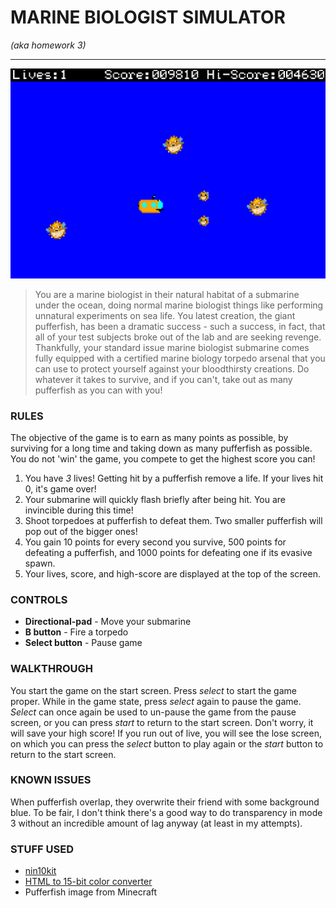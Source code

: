 # MARINE BIOLOGIST SIMULATOR
*(aka homework 3)*
___
![the game in action](demo.png)
>You are a marine biologist in their natural habitat of a submarine under the
ocean, doing normal marine biologist things like performing unnatural
experiments on sea life. You latest creation, the giant pufferfish, has been
a dramatic success - such a success, in fact, that all of your test subjects
broke out of the lab and are seeking revenge. Thankfully, your standard issue
marine biologist submarine comes fully equipped with a certified marine
biology torpedo arsenal that you can use to protect yourself against your
bloodthirsty creations. Do whatever it takes to survive, and if you can't,
take out as many pufferfish as you can with you!

### RULES
The objective of the game is to earn as many points as possible, by surviving
for a long time and taking down as many pufferfish as possible. You do not 'win'
the game, you compete to get the highest score you can!
1. You have *3* lives! Getting hit by a pufferfish remove a life. If your lives
hit 0, it's game over!
2. Your submarine will quickly flash briefly after being hit. You are invincible
during this time!
3. Shoot torpedoes at pufferfish to defeat them. Two smaller pufferfish will
pop out of the bigger ones!
4. You gain 10 points for every second you survive, 500 points for defeating
a pufferfish, and 1000 points for defeating one if its evasive spawn.
5. Your lives, score, and high-score are displayed at the top of the screen.

### CONTROLS
- **Directional-pad** - Move your submarine
- **B button** - Fire a torpedo
- **Select button** - Pause game

### WALKTHROUGH
You start the game on the start screen. Press *select* to start the game proper.
While in the game state, press *select* again to pause the game. *Select* can
once again be used to un-pause the game from the pause screen, or you can press
*start* to return to the start screen. Don't worry, it will save your high
score! If you run out of live, you will see the lose screen, on which you can
press the *select* button to play again or the *start* button to return to the
start screen.

### KNOWN ISSUES
When pufferfish overlap, they overwrite their friend with some background blue.
To be fair, I don't think there's a good way to do transparency in mode 3
without an incredible amount of lag anyway (at least in my attempts).

### STUFF USED
- [nin10kit](https://github.com/TricksterGuy/nin10kit)
- [HTML to 15-bit color converter](http://www.budmelvin.com/dev/15bitconverter.html)
- Pufferfish image from Minecraft
